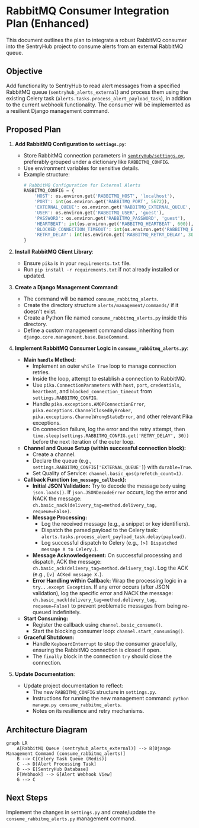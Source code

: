 # RabbitMQ Consumer Integration Plan (Enhanced)

This document outlines the plan to integrate a robust RabbitMQ consumer into the SentryHub project to consume alerts from an external RabbitMQ queue.

## Objective

Add functionality to SentryHub to read alert messages from a specified RabbitMQ queue (`sentryhub_alerts_external`) and process them using the existing Celery task (`alerts.tasks.process_alert_payload_task`), in addition to the current webhook functionality. The consumer will be implemented as a resilient Django management command.

## Proposed Plan

1.  **Add RabbitMQ Configuration to `settings.py`**:
    *   Store RabbitMQ connection parameters in [`sentryHub/settings.py`](sentryHub/settings.py), preferably grouped under a dictionary like `RABBITMQ_CONFIG`.
    *   Use environment variables for sensitive details.
    *   Example structure:
        ```python
        # RabbitMQ Configuration for External Alerts
        RABBITMQ_CONFIG = {
            'HOST': os.environ.get('RABBITMQ_HOST', 'localhost'),
            'PORT': int(os.environ.get('RABBITMQ_PORT', 5672)),
            'EXTERNAL_QUEUE': os.environ.get('RABBITMQ_EXTERNAL_QUEUE', 'sentryhub_alerts_external'),
            'USER': os.environ.get('RABBITMQ_USER', 'guest'),
            'PASSWORD': os.environ.get('RABBITMQ_PASSWORD', 'guest'),
            'HEARTBEAT': int(os.environ.get('RABBITMQ_HEARTBEAT', 600)),
            'BLOCKED_CONNECTION_TIMEOUT': int(os.environ.get('RABBITMQ_BLOCKED_CONNECTION_TIMEOUT', 300)),
            'RETRY_DELAY': int(os.environ.get('RABBITMQ_RETRY_DELAY', 30)), # Seconds
        }
        ```

2.  **Install RabbitMQ Client Library**:
    *   Ensure `pika` is in your `requirements.txt` file.
    *   Run `pip install -r requirements.txt` if not already installed or updated.

3.  **Create a Django Management Command**:
    *   The command will be named `consume_rabbitmq_alerts`.
    *   Create the directory structure `alerts/management/commands/` if it doesn't exist.
    *   Create a Python file named `consume_rabbitmq_alerts.py` inside this directory.
    *   Define a custom management command class inheriting from `django.core.management.base.BaseCommand`.

4.  **Implement RabbitMQ Consumer Logic in `consume_rabbitmq_alerts.py`**:
    *   **Main `handle` Method:**
        *   Implement an outer `while True` loop to manage connection retries.
        *   Inside the loop, attempt to establish a connection to RabbitMQ.
        *   Use `pika.ConnectionParameters` with `host`, `port`, `credentials`, `heartbeat`, and `blocked_connection_timeout` from `settings.RABBITMQ_CONFIG`.
        *   Handle `pika.exceptions.AMQPConnectionError`, `pika.exceptions.ChannelClosedByBroker`, `pika.exceptions.ChannelWrongStateError`, and other relevant Pika exceptions.
        *   On connection failure, log the error and the retry attempt, then `time.sleep(settings.RABBITMQ_CONFIG.get('RETRY_DELAY', 30))` before the next iteration of the outer loop.
    *   **Channel and Queue Setup (within successful connection block):**
        *   Create a channel.
        *   Declare the queue (e.g., `settings.RABBITMQ_CONFIG['EXTERNAL_QUEUE']`) with `durable=True`.
        *   Set Quality of Service: `channel.basic_qos(prefetch_count=1)`.
    *   **Callback Function (`on_message_callback`):**
        *   **Initial JSON Validation:** Try to decode the message `body` using `json.loads()`. If `json.JSONDecodeError` occurs, log the error and NACK the message: `ch.basic_nack(delivery_tag=method.delivery_tag, requeue=False)`.
        *   **Message Processing:**
            *   Log the received message (e.g., a snippet or key identifiers).
            *   Dispatch the parsed payload to the Celery task: `alerts.tasks.process_alert_payload_task.delay(payload)`.
            *   Log successful dispatch to Celery (e.g., `[>] Dispatched message X to Celery.`).
        *   **Message Acknowledgement:** On successful processing and dispatch, ACK the message: `ch.basic_ack(delivery_tag=method.delivery_tag)`. Log the ACK (e.g., `[v] ACKed message X.`).
        *   **Error Handling within Callback:** Wrap the processing logic in a `try...except Exception`. If any error occurs (after JSON validation), log the specific error and NACK the message: `ch.basic_nack(delivery_tag=method.delivery_tag, requeue=False)` to prevent problematic messages from being re-queued indefinitely.
    *   **Start Consuming:**
        *   Register the callback using `channel.basic_consume()`.
        *   Start the blocking consumer loop: `channel.start_consuming()`.
    *   **Graceful Shutdown:**
        *   Handle `KeyboardInterrupt` to stop the consumer gracefully, ensuring the RabbitMQ connection is closed if open.
        *   The `finally` block in the connection `try` should close the connection.

5.  **Update Documentation**:
    *   Update project documentation to reflect:
        *   The new `RABBITMQ_CONFIG` structure in `settings.py`.
        *   Instructions for running the new management command: `python manage.py consume_rabbitmq_alerts`.
        *   Notes on its resilience and retry mechanisms.

## Architecture Diagram

```mermaid
graph LR
    A[RabbitMQ Queue (sentryhub_alerts_external)] --> B[Django Management Command (consume_rabbitmq_alerts)]
    B --> C[Celery Task Queue (Redis)]
    C --> D[Alert Processing Task]
    D --> E[SentryHub Database]
    F[Webhook] --> G[Alert Webhook View]
    G --> C
```

## Next Steps

Implement the changes in `settings.py` and create/update the `consume_rabbitmq_alerts.py` management command.